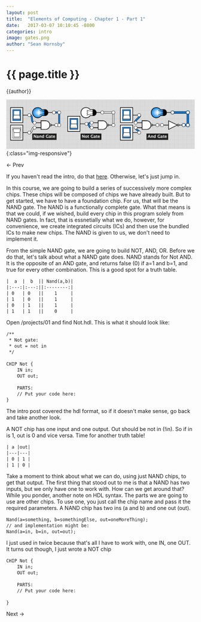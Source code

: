 ```yaml
---
layout: post
title:  "Elements of Computing - Chapter 1 - Part 1"
date:   2017-03-07 10:10:45 -0800
categories: intro
image: gates.png
author: "Sean Hornsby"
---
```


{{ page.title }}
================
{{author}}

![Splash](/images/EoC1.png){:class="img-responsive"}

<- Prev

If you haven't read the intro, do that [here](/intro/2017/03/05/elements-of-computing.html). Otherwise,
let's just jump in.

In this course, we are going to build a series of successively more complex chips. These
chips will be composed of chips we have already built. But to get started, we have to have
a foundation chip. For us, that will be the NAND gate. The NAND is a functionally complete
gate. What that means is that we could, if we wished, build every chip in this
program solely from NAND gates. In fact, that is essnetially what we do, however, for
convenience, we create integrated circuits (ICs) and then use the bundled ICs to make new
chips. The NAND is given to us, we don't need to implement it.

From the simple NAND gate, we are going to build NOT, AND, OR. Before we do that, let's
talk about what a NAND gate does. NAND stands for Not AND. It is the opposite of an AND
gate, and returns false (0) if a=1 and b=1, and true for every other combination. This is
a good spot for a truth table.
```
|  a  |  b  || Nand(a,b)|
|:---:|:---:||:--------:|
| 0   | 0   ||    1     |
| 1   | 0   ||    1     |
| 0   | 1   ||    1     |
| 1   | 1   ||    0     |
```
Open /projects/01 and find Not.hdl. This is what it should look like:
```
/**
 * Not gate:
 * out = not in
 */

CHIP Not {
    IN in;
    OUT out;

    PARTS:
    // Put your code here:
}
```
The intro post covered the hdl format, so if it doesn't make sense, go back and take
another look. 

A NOT chip has one input and one output. Out should be not in (!in). So if in is 1, out
is 0 and vice versa. Time for another truth table!
```
| a |out|
|---|---|
| 0 | 1 |
| 1 | 0 |
```
Take a moment to think about what we can do, using just NAND chips, to get that output.
The first thing that stood out to me is that a NAND has two inputs, but we only have one to work with. How can we get around that? While you ponder, another note on HDL syntax.
The parts we are going to use are other chips. To use one, you just call the chip name
and pass it the required parameters. A NAND chip has two ins (a and b) and one out (out).

```
Nand(a=something, b=somethingElse, out=oneMoreThing);
// and implementation might be:
Nand(a=in, b=in, out=out);
```
I just used in twice because that's all I have to work with, one IN, one OUT. It turns out
though, I just wrote a NOT chip
```
CHIP Not {
    IN in;
    OUT out;

    PARTS:
    // Put your code here:

}
```

Next ->